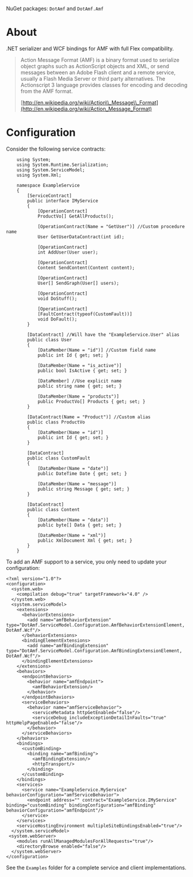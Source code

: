 NuGet packages: `DotAmf` and `DotAmf.Amf`

# About #

.NET serializer and WCF bindings for AMF with full Flex compatibility.

> Action Message Format (AMF) is a binary format used to serialize object graphs such as ActionScript objects and XML, or send messages between an Adobe Flash client and a remote service, usually a Flash Media Server or third party alternatives. The Actionscript 3 language provides classes for encoding and decoding from the AMF format.
>
> [http://en.wikipedia.org/wiki/Action\\_Message\\_Format](http://en.wikipedia.org/wiki/Action_Message_Format)

# Configuration #

Consider the following service contracts:

        using System;
        using System.Runtime.Serialization;
        using System.ServiceModel;
        using System.Xml;

        namespace ExampleService
        {
            [ServiceContract]
            public interface IMyService
            {
                [OperationContract]
                ProductVo[] GetAllProducts();

                [OperationContract(Name = "GetUser")] //Custom procedure name
                User GetUserDataContract(int id);

                [OperationContract]
                int AddUser(User user);

                [OperationContract]
                Content SendContent(Content content);

                [OperationContract]
                User[] SendGraph(User[] users);

                [OperationContract]
                void DoStuff();

                [OperationContract]
                [FaultContract(typeof(CustomFault))]
                void DoFault();
            }

            [DataContract] //Will have the "ExampleService.User" alias
            public class User
            {
                [DataMember(Name = "id")] //Custom field name
                public int Id { get; set; }

                [DataMember(Name = "is_active")]
                public bool IsActive { get; set; }

                [DataMember] //Use explicit name
                public string name { get; set; }

                [DataMember(Name = "products")]
                public ProductVo[] Products { get; set; }
            }

            [DataContract(Name = "Product")] //Custom alias
            public class ProductVo
            {
                [DataMember(Name = "id")]
                public int Id { get; set; }
            }

            [DataContract]
            public class CustomFault
            {
                [DataMember(Name = "date")]
                public DateTime Date { get; set; }

                [DataMember(Name = "message")]
                public string Message { get; set; }
            }

            [DataContract]
            public class Content
            {
                [DataMember(Name = "data")]
                public byte[] Data { get; set; }

                [DataMember(Name = "xml")]
                public XmlDocument Xml { get; set; }
            }
        }

To add an AMF support to a service, you only need to update your configuration:

    <?xml version="1.0"?>
    <configuration>
      <system.web>
        <compilation debug="true" targetFramework="4.0" />
      </system.web>
      <system.serviceModel>
        <extensions>
          <behaviorExtensions>
            <add name="amfBehaviorExtension" type="DotAmf.ServiceModel.Configuration.AmfBehaviorExtensionElement, DotAmf.Wcf"/>
          </behaviorExtensions>
          <bindingElementExtensions>
            <add name="amfBindingExtension" type="DotAmf.ServiceModel.Configuration.AmfBindingExtensionElement, DotAmf.Wcf"/>
          </bindingElementExtensions>
        </extensions>
        <behaviors>
          <endpointBehaviors>
            <behavior name="amfEndpoint">
              <amfBehaviorExtension/>
            </behavior>
          </endpointBehaviors>
          <serviceBehaviors>
            <behavior name="amfServiceBehavior">
              <serviceMetadata httpGetEnabled="false"/>
              <serviceDebug includeExceptionDetailInFaults="true" httpHelpPageEnabled="false"/>
            </behavior>
          </serviceBehaviors>
        </behaviors>
        <bindings>
          <customBinding>
            <binding name="amfBinding">
              <amfBindingExtension/>
              <httpTransport/>
            </binding>
          </customBinding>
        </bindings>
        <services>
          <service name="ExampleService.MyService" behaviorConfiguration="amfServiceBehavior">
            <endpoint address="" contract="ExampleService.IMyService" binding="customBinding" bindingConfiguration="amfBinding" behaviorConfiguration="amfEndpoint"/>
          </service>
        </services>
        <serviceHostingEnvironment multipleSiteBindingsEnabled="true"/>
      </system.serviceModel>
     <system.webServer>
        <modules runAllManagedModulesForAllRequests="true"/>
        <directoryBrowse enabled="false"/>
      </system.webServer>
    </configuration>

See the `Examples` folder for a complete service and client implementations.